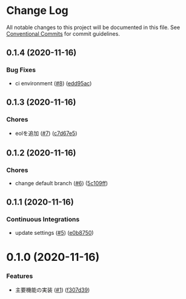 # Change Log

All notable changes to this project will be documented in this file.
See [Conventional Commits](https://conventionalcommits.org) for commit guidelines.

<a name="0.1.4"></a>
## 0.1.4 (2020-11-16)


### Bug Fixes

* ci environment ([#8](https://github.com/Himenon/performance-report/issues/8)) ([edd95ac](https://github.com/Himenon/performance-report/commit/edd95ac))





<a name="0.1.3"></a>
## 0.1.3 (2020-11-16)


### Chores

* eolを追加 ([#7](https://github.com/Himenon/performance-report/issues/7)) ([c7d67e5](https://github.com/Himenon/performance-report/commit/c7d67e5))





<a name="0.1.2"></a>
## 0.1.2 (2020-11-16)


### Chores

* change default branch ([#6](https://github.com/Himenon/performance-report/issues/6)) ([5c109ff](https://github.com/Himenon/performance-report/commit/5c109ff))





<a name="0.1.1"></a>
## 0.1.1 (2020-11-16)


### Continuous Integrations

* update settings ([#5](https://github.com/Himenon/performance-report/issues/5)) ([e0b8750](https://github.com/Himenon/performance-report/commit/e0b8750))





<a name="0.1.0"></a>
# 0.1.0 (2020-11-16)


### Features

* 主要機能の実装 ([#1](https://github.com/Himenon/performance-report/issues/1)) ([f307d39](https://github.com/Himenon/performance-report/commit/f307d39))
